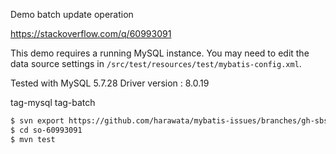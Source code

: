Demo batch update operation

https://stackoverflow.com/q/60993091

This demo requires a running MySQL instance.
You may need to edit the data source settings in `/src/test/resources/test/mybatis-config.xml`.

Tested with MySQL 5.7.28
Driver version : 8.0.19

tag-mysql
tag-batch

```sh
$ svn export https://github.com/harawata/mybatis-issues/branches/gh-sbs-478/so-60993091
$ cd so-60993091
$ mvn test
```
